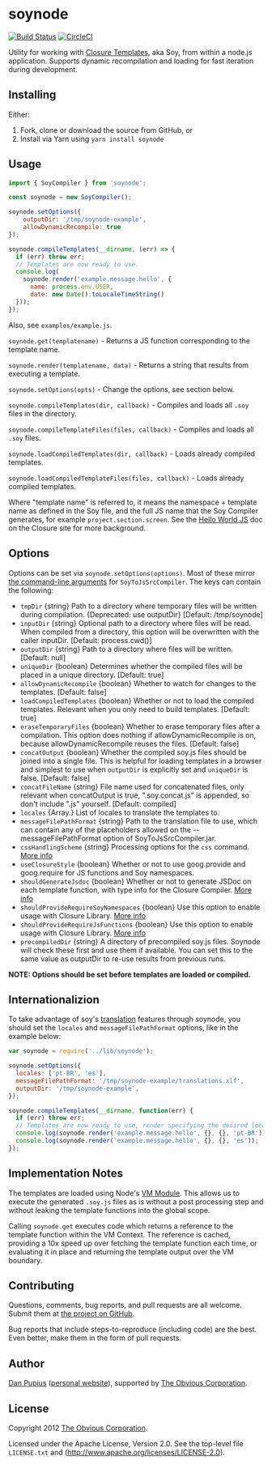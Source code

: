 # soynode

[![Build Status](https://travis-ci.com/vikr01/soynode.svg?branch=master)](https://travis-ci.com/vikr01/soynode)
[![CircleCI](https://circleci.com/gh/vikr01/soynode/tree/master.svg?style=svg)](https://circleci.com/gh/vikr01/soynode/tree/master)

Utility for working with [Closure Templates](https://developers.google.com/closure/templates/),
aka Soy, from within a node.js application. Supports dynamic recompilation and loading for fast
iteration during development.

## Installing

Either:

1. Fork, clone or download the source from GitHub, or
2. Install via Yarn using `yarn install soynode`

## Usage

```js
import { SoyCompiler } from 'soynode';

const soynode = new SoyCompiler();

soynode.setOptions({
    outputDir: '/tmp/soynode-example',
    allowDynamicRecompile: true
});

soynode.compileTemplates(__dirname, (err) => {
  if (err) throw err;
  // Templates are now ready to use.
  console.log(
    soynode.render('example.message.hello', {
      name: process.env.USER,
      date: new Date().toLocaleTimeString()
  }));
});
```

Also, see `examples/example.js`.

`soynode.get(templatename)` - Returns a JS function corresponding to the template name.

`soynode.render(templatename, data)` - Returns a string that results from executing a template.

`soynode.setOptions(opts)` - Change the options, see section below.

`soynode.compileTemplates(dir, callback)` - Compiles and loads all `.soy` files in the directory.

`soynode.compileTemplateFiles(files, callback)` - Compiles and loads all `.soy` files.

`soynode.loadCompiledTemplates(dir, callback)` - Loads already compiled templates.

`soynode.loadCompiledTemplateFiles(files, callback)` - Loads already compiled templates.

Where "template name" is referred to, it means the namespace + template name as defined in the Soy
file, and the full JS name that the Soy Compiler generates, for example `project.section.screen`.
See the [Hello World JS](https://developers.google.com/closure/templates/docs/helloworld_js) doc on
the Closure site for more background.

## Options

Options can be set via `soynode.setOptions(options)`. Most of these mirror
[the command-line arguments](https://developers.google.com/closure/templates/docs/javascript_usage)
for `SoyToJsSrcCompiler`. The keys can contain the following:

- `tmpDir` {string} Path to a directory where temporary files will be written during compilation. {Deprecated: use outputDir}
  [Default: /tmp/soynode]
- `inputDir` {string} Optional path to a directory where files will be read. When compiled from a directory, this option will be overwritten with the caller inputDir. [Default: process.cwd()]
- `outputDir` {string} Path to a directory where files will be written. [Default: null]
- `uniqueDir` {boolean} Determines whether the compiled files will be placed in a unique directory. [Default: true]
- `allowDynamicRecompile` {boolean} Whether to watch for changes to the templates. [Default: false]
- `loadCompiledTemplates` {boolean} Whether or not to load the compiled templates. Relevant when you only need to build templates. [Default: true]
- `eraseTemporaryFiles` {boolean} Whether to erase temporary files after a compilation. This option does nothing if allowDynamicRecompile is on, because allowDynamicRecompile reuses the files.
  [Default: false]
- `concatOutput` {boolean} Whether the compiled soy.js files should be joined into a single file. This is helpful for loading templates in a browser and simplest to use when `outputDir` is explicitly set and `uniqueDir` is false. [Default: false]
- `concatFileName` {string} File name used for concatenated files, only relevant when concatOutput is true, ".soy.concat.js" is appended, so don't include ".js" yourself. [Default: compiled]
- `locales` {Array.<string>} List of locales to translate the templates to.
- `messageFilePathFormat` {string} Path to the translation file to use, which can contain any of the placeholders allowed on the --messageFilePathFormat option of SoyToJsSrcCompiler.jar.
- `cssHandlingScheme` {string} Processing options for the `css` command. [More info](https://developers.google.com/closure/templates/docs/commands#css)
- `useClosureStyle` {boolean} Whether or not to use goog.provide and goog.require for JS functions and Soy namespaces.
- `shouldGenerateJsdoc` {boolean} Whether or not to generate JSDoc on each template function, with type info for the Closure Compiler. [More info](https://developers.google.com/closure/templates/docs/javascript_usage)
- `shouldProvideRequireSoyNamespaces` {boolean} Use this option to enable usage with Closure Library. [More info](https://developers.google.com/closure/templates/docs/javascript_usage)
- `shouldProvideRequireJsFunctions` {boolean} Use this option to enable usage with Closure Library. [More info](https://developers.google.com/closure/templates/docs/javascript_usage)
- `precompiledDir` {string} A directory of precompiled soy.js files.
  Soynode will check these first and use them if available.
  You can set this to the same value as outputDir to re-use results from previous runs.

**NOTE: Options should be set before templates are loaded or compiled.**

## Internationalizion

To take advantage of soy's [translation](https://developers.google.com/closure/templates/docs/translation) features through soynode, you should set the `locales` and `messageFilePathFormat` options, like in the example below:

```js
var soynode = require('../lib/soynode');

soynode.setOptions({
  locales: ['pt-BR', 'es'],
  messageFilePathFormat: '/tmp/soynode-example/translations.xlf',
  outputDir: '/tmp/soynode-example',
});

soynode.compileTemplates(__dirname, function(err) {
  if (err) throw err;
  // Templates are now ready to use, render specifying the desired locale.
  console.log(soynode.render('example.message.hello', {}, {}, 'pt-BR'));
  console.log(soynode.render('example.message.hello', {}, {}, 'es'));
});
```

## Implementation Notes

The templates are loaded using Node's [VM Module](http://nodejs.org/api/vm.html). This allows us to
execute the generated `.soy.js` files as is without a post processing step and without leaking the
template functions into the global scope.

Calling `soynode.get` executes code which returns a reference to the template function within the
VM Context. The reference is cached, providing a 10x speed up over fetching the template function
each time, or evaluating it in place and returning the template output over the VM boundary.

## Contributing

Questions, comments, bug reports, and pull requests are all welcome. Submit them at
[the project on GitHub](https://github.com/Obvious/soynode/).

Bug reports that include steps-to-reproduce (including code) are the best. Even better, make them in
the form of pull requests.

## Author

[Dan Pupius](https://github.com/dpup)
([personal website](http://pupius.co.uk/about/)), supported by
[The Obvious Corporation](http://obvious.com/).

## License

Copyright 2012 [The Obvious Corporation](http://obvious.com/).

Licensed under the Apache License, Version 2.0.
See the top-level file `LICENSE.txt` and
(http://www.apache.org/licenses/LICENSE-2.0).
